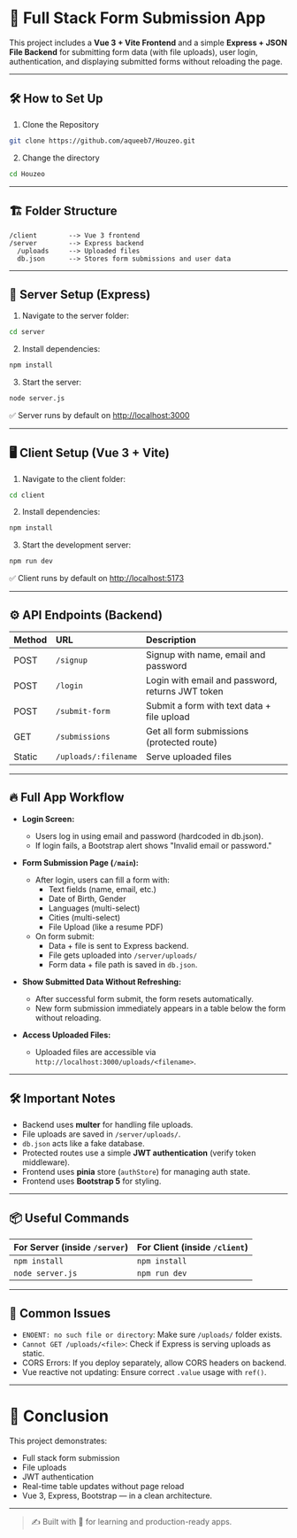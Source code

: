 # 🚀 Full Stack Form Submission App

This project includes a **Vue 3 + Vite Frontend** and a simple **Express + JSON File Backend** for submitting form data (with file uploads), user login, authentication, and displaying submitted forms without reloading the page.

---
## 🛠️ How to Set Up

1. Clone the Repository

```bash
git clone https://github.com/aqueeb7/Houzeo.git
```

2. Change the directory
```bash
cd Houzeo
```
---

## 🏗 Folder Structure

```
/client        --> Vue 3 frontend
/server        --> Express backend
  /uploads     --> Uploaded files
  db.json      --> Stores form submissions and user data
```

---

## 🔧 Server Setup (Express)

1. Navigate to the server folder:

```bash
cd server
```

2. Install dependencies:

```bash
npm install
```

3. Start the server:

```bash
node server.js
```

✅ Server runs by default on [http://localhost:3000](http://localhost:3000)

---

## 🖥️ Client Setup (Vue 3 + Vite)

1. Navigate to the client folder:

```bash
cd client
```

2. Install dependencies:

```bash
npm install
```

3. Start the development server:

```bash
npm run dev
```

✅ Client runs by default on [http://localhost:5173](http://localhost:5173)

---

## ⚙️ API Endpoints (Backend)

| Method | URL | Description |
|:------|:---|:-------------|
| POST | `/signup` | Signup with name, email and password | 
| POST | `/login` | Login with email and password, returns JWT token |
| POST | `/submit-form` | Submit a form with text data + file upload |
| GET | `/submissions` | Get all form submissions (protected route) |
| Static | `/uploads/:filename` | Serve uploaded files |

---

## 🔥 Full App Workflow

- **Login Screen:**
  - Users log in using email and password (hardcoded in db.json).
  - If login fails, a Bootstrap alert shows "Invalid email or password."

- **Form Submission Page (`/main`):**
  - After login, users can fill a form with:
    - Text fields (name, email, etc.)
    - Date of Birth, Gender
    - Languages (multi-select)
    - Cities (multi-select)
    - File Upload (like a resume PDF)
  - On form submit:
    - Data + file is sent to Express backend.
    - File gets uploaded into `/server/uploads/`
    - Form data + file path is saved in `db.json`.

- **Show Submitted Data Without Refreshing:**
  - After successful form submit, the form resets automatically.
  - New form submission immediately appears in a table below the form without reloading.

- **Access Uploaded Files:**
  - Uploaded files are accessible via `http://localhost:3000/uploads/<filename>`.

---

## 🛠 Important Notes

- Backend uses **multer** for handling file uploads.
- File uploads are saved in `/server/uploads/`.
- `db.json` acts like a fake database.
- Protected routes use a simple **JWT authentication** (verify token middleware).
- Frontend uses **pinia** store (`authStore`) for managing auth state.
- Frontend uses **Bootstrap 5** for styling.

---

## 📦 Useful Commands

| For Server (inside `/server`) | For Client (inside `/client`) |
|:------------------------------|:------------------------------|
| `npm install` | `npm install` |
| `node server.js` | `npm run dev` |

---

## 💬 Common Issues

- `ENOENT: no such file or directory`: Make sure `/uploads/` folder exists.
- `Cannot GET /uploads/<file>`: Check if Express is serving uploads as static.
- CORS Errors: If you deploy separately, allow CORS headers on backend.
- Vue reactive not updating: Ensure correct `.value` usage with `ref()`.

---

# 🌟 Conclusion

This project demonstrates:

- Full stack form submission
- File uploads
- JWT authentication
- Real-time table updates without page reload
- Vue 3, Express, Bootstrap — in a clean architecture.

---

> ✍️ Built with 💙 for learning and production-ready apps.

